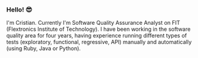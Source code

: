 ### Hello! 😎
I'm Cristian. 
 Currently I'm Software Quality Assurance Analyst on FIT (Flextronics Institute of Technology). I have been working in the software quality area for four years, having experience running different types of tests (exploratory, functional, regressive, API) manually and automatically (using Ruby, Java or Python).
